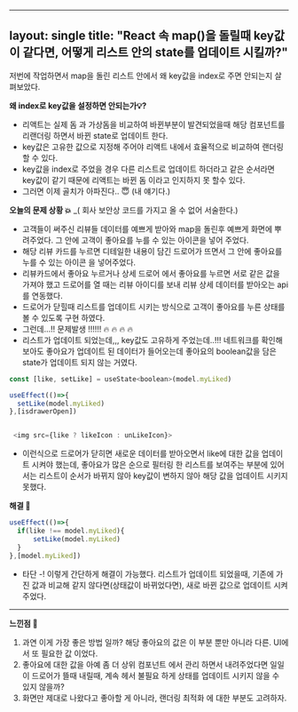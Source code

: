 
---
layout: single
title: "React 속 map()을 돌릴때 key값이 같다면, 어떻게 리스트 안의 state를 업데이트 시킬까?"
---




저번에 작업하면서 map을 돌린 리스트 안에서 왜 key값을 index로 주면 안되는지 살펴보았다.

**왜 index로 key값을 설정하면 안되는가💡?**

* 리액트는 실제 돔 과 가상돔을 비교하여 바뀐부분이 발견되었을때 해당 컴포넌트를 리랜더링 하면서 바뀐 state로 업데이트 한다.
* key값은 고유한 값으로 지정해 주어야 리액트 내에서 효율적으로 비교하여 랜더링 할 수 있다.
* key값을 index로 주었을 경우 다른 리스트로 업데이트 하더라고 같은 순서라면 key값이 같기 때문에 리액트는 바뀐 돔 이라고 인지하지 못 할수 있다.
* 그러면 이제 골치가 아파진다.. 😇 (내 얘기다.)



**오늘의 문제 상황 💥** _( 회사 보안상 코드를 가지고 올 수 없어 서술한다.)

* 고객들이 써주신 리뷰들 데이터를 예쁘게 받아와 map을 돌린후 예쁘게 화면에 뿌려주었다. 그 안에 고객이 좋아요를 누를 수 있는 아이콘을 넣어 주었다.
* 해당 리뷰 카드를 누르면 디테일한 내용이 담긴 드로어가 뜨면서 그 안에 좋아요를 누를 수 있는 아이콘 을 넣어주었다.
* 리뷰카드에서 좋아요 누르거나 상세 드로어 에서 좋아요를 누르면 서로 같은 값을 가져야 했고 드로어를 열 때는 리뷰 아이디를 보내 리뷰 상세 데이터를 받아오는 api를 연동했다. 
* 드로어가 닫힐때 리스트를 업데이트 시키는 방식으로 고객이 좋아요를 누른 상태를 볼 수 있도록 구현 하였다.
* 그런데...!! 문제발생 !!!!!! 🔥 🔥 🔥 🔥 
* 리스트가 업데이트 되었는데,,, key값도 고유하게 주었는데..!!! 네트워크를 확인해 보아도 좋아요가 업데이트 된 데이터가 들어오는데 좋아요의 boolean값을 담은 state가 업데이트 되지 않는 거였다.

```javascript
const [like, setLike] = useState<boolean>(model.myLiked)

useEffect(()=>{
  setLike(model.myLiked)
},[isdrawerOpen])


 <img src={like ? likeIcon : unLikeIcon}>
```

* 이런식으로 드로어가 닫히면 새로운 데이터를 받아오면서 like에 대한 값을 업데이트 시켜야 했는데, 좋아요가 많은 순으로 필터링 한 리스트를 보여주는 부분에 있어서는 리스트이 순서가 바뀌지 않아 key값이 변하지 않아 해당 값을 업데이트 시키지 못했다. 





 **해결 🌟** 

```javascript
useEffect(()=>{
  if(like !== model.myLiked){
      setLike(model.myLiked)
  }
},[model.myLiked])
```



* 타단 -!  이렇게 간단하게 해결이 가능했다. 리스트가 업데이트 되었을때, 기존에 가진 값과 비교해 같지 않다면(상태값이 바뀌었다면), 새로 바뀐 값으로 업데이트 시켜 주었다.



---



**느낀점 🐥**

1. 과연 이게 가장 좋은 방법 일까? 해당 좋아요의 값은 이 부분 뿐만 아니라 다른. UI에서 또 필요한 값 이었다.
2. 좋아요에 대한 값을 아예 좀 더 상위 컴포넌트 에서 관리 하면서 내려주었다면 일일이 드로어가 뜰때 내릴때, 계속 헤서 불필요 하게 상태를 업데이트 시키지 않을 수 있지 않을까?
3. 화면만 제대로 나왔다고 좋아할 게 아니라, 랜더링 최적화 에 대한 부분도 고려하자.
